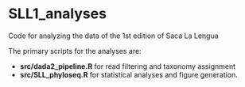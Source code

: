 # SLL1_analyses
Code for analyzing the data of the 1st edition of Saca La Lengua

The primary scripts for the analyses are:
- **src/dada2_pipeline.R** for read filtering and taxonomy assignment
- **src/SLL_phyloseq.R** for statistical analyses and figure generation.
